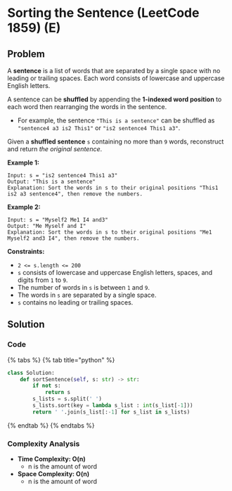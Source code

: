 # Sorting the Sentence \(LeetCode 1859\) \(E\)

## Problem



A **sentence** is a list of words that are separated by a single space with no leading or trailing spaces. Each word consists of lowercase and uppercase English letters.

A sentence can be **shuffled** by appending the **1-indexed word position** to each word then rearranging the words in the sentence.

* For example, the sentence `"This is a sentence"` can be shuffled as `"sentence4 a3 is2 This1"` or `"is2 sentence4 This1 a3"`.

Given a **shuffled sentence** `s` containing no more than `9` words, reconstruct and return _the original sentence_.

**Example 1:**

```text
Input: s = "is2 sentence4 This1 a3"
Output: "This is a sentence"
Explanation: Sort the words in s to their original positions "This1 is2 a3 sentence4", then remove the numbers.
```

**Example 2:**

```text
Input: s = "Myself2 Me1 I4 and3"
Output: "Me Myself and I"
Explanation: Sort the words in s to their original positions "Me1 Myself2 and3 I4", then remove the numbers.
```

**Constraints:**

* `2 <= s.length <= 200`
* `s` consists of lowercase and uppercase English letters, spaces, and digits from `1` to `9`.
* The number of words in `s` is between `1` and `9`.
* The words in `s` are separated by a single space.
* `s` contains no leading or trailing spaces.

## Solution 

### Code

{% tabs %}
{% tab title="python" %}
```python
class Solution:
    def sortSentence(self, s: str) -> str:
        if not s:
            return s
        s_lists = s.split(' ')
        s_lists.sort(key = lambda s_list : int(s_list[-1]))
        return ' '.join(s_list[:-1] for s_list in s_lists)
```
{% endtab %}
{% endtabs %}

### Complexity Analysis

* **Time Complexity: O\(n\)**
  * n is the amount of word
* **Space Complexity: O\(n\)**
  * n is the amount of word

